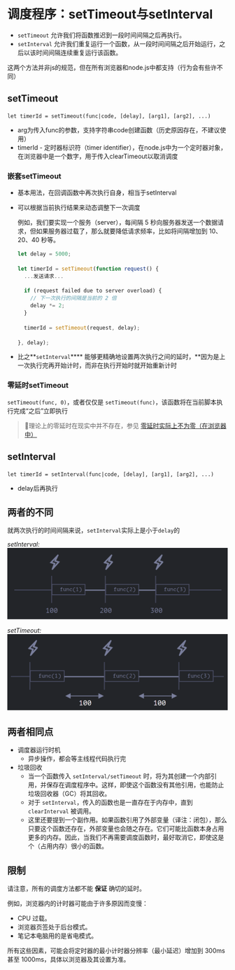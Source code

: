 # 调度程序：setTimeout与setInterval

-   `setTimeout` 允许我们将函数推迟到一段时间间隔之后再执行。
-   `setInterval` 允许我们重复运行一个函数，从一段时间间隔之后开始运行，之后以该时间间隔连续重复运行该函数。

这两个方法并非js的规范，但在所有浏览器和node.js中都支持（行为会有些许不同）

## setTimeout

`let timerId = setTimeout(func|code, [delay], [arg1], [arg2], ...)`

-   arg为传入func的参数，支持字符串code创建函数（历史原因存在，不建议使用）
-   timerId - 定时器标识符（timer identifier），在node.js中为一个定时器对象，在浏览器中是一个数字，用于传入clearTimeout以取消调度

### 嵌套setTimeout

-   基本用法，在回调函数中再次执行自身，相当于setInterval
-   可以根据当前执行结果来动态调整下一次调度

    例如，我们要实现一个服务（server），每间隔 5 秒向服务器发送一个数据请求，但如果服务器过载了，那么就要降低请求频率，比如将间隔增加到 10、20、40 秒等。
    ```javascript
    let delay = 5000;

    let timerId = setTimeout(function request() {
      ...发送请求...

      if (request failed due to server overload) {
        // 下一次执行的间隔是当前的 2 倍
        delay *= 2;
      }

      timerId = setTimeout(request, delay);

    }, delay);
    ```
-   比之**`setInterval`**** 能够更精确地设置两次执行之间的延时，**因为是上一次执行完再开始计时，而非在执行开始时就开始重新计时

### 零延时setTimeout

`setTimeout(func, 0)`，或者仅仅是 `setTimeout(func)`，该函数将在当前脚本执行完成“之后”立即执行

> 🎷理论上的零延时在现实中并不存在，参见 [零延时实际上不为零（在浏览器中）](https://zh.javascript.info/settimeout-setinterval#ling-yan-shi-de-settimeout "零延时实际上不为零（在浏览器中）")

## setInterval

`let timerId = setInterval(func|code, [delay], [arg1], [arg2], ...)`

-   delay后再执行



## 两者的不同

就两次执行的时间间隔来说，`setInterval`实际上是小于`delay`的

*setInterval:*
![setInterval](image/image_Tdutxj6DsX.png)

*setTimeout:*
![setTimeout](image/image_r4FHfhYf2O.png)

## 两者相同点

-   调度器运行时机
    -   异步操作，都会等主线程代码执行完
-   垃圾回收
    -   当一个函数传入 `setInterval/setTimeout` 时，将为其创建一个内部引用，并保存在调度程序中。这样，即使这个函数没有其他引用，也能防止垃圾回收器（GC）将其回收。
    -   对于 `setInterval`，传入的函数也是一直存在于内存中，直到 `clearInterval` 被调用。
    -   这里还要提到一个副作用。如果函数引用了外部变量（译注：闭包），那么只要这个函数还存在，外部变量也会随之存在。它们可能比函数本身占用更多的内存。因此，当我们不再需要调度函数时，最好取消它，即使这是个（占用内存）很小的函数。

## 限制

请注意，所有的调度方法都不能 **保证** 确切的延时。

例如，浏览器内的计时器可能由于许多原因而变慢：

-   CPU 过载。
-   浏览器页签处于后台模式。
-   笔记本电脑用的是省电模式。

所有这些因素，可能会将定时器的最小计时器分辨率（最小延迟）增加到 300ms 甚至 1000ms，具体以浏览器及其设置为准。

